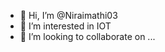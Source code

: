 - 👋 Hi, I’m @Niraimathi03
- 👀 I’m interested in IOT
- 💞️ I’m looking to collaborate on ...

<!---
Niraimathi03/Niraimathi03 is a ✨ special ✨ repository because its `README.md` (this file) appears on your GitHub profile.
You can click the Preview link to take a look at your changes.
--->
